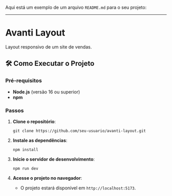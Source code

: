 Aqui está um exemplo de um arquivo `README.md` para o seu projeto:

---
# Avanti Layout

Layout responsivo de um site de vendas.


## 🛠️ Como Executar o Projeto

### Pré-requisitos

- **Node.js** (versão 16 ou superior)
- **npm**

### Passos

1. **Clone o repositório**:
   ```
   git clone https://github.com/seu-usuario/avanti-layout.git
   ```

2. **Instale as dependências**:
   ```
   npm install
   ```

3. **Inicie o servidor de desenvolvimento**:
   ```
   npm run dev
   ```

4. **Acesse o projeto no navegador**:
   - O projeto estará disponível em `http://localhost:5173`.
